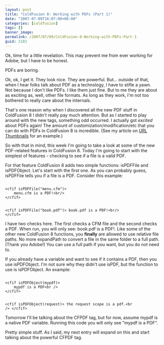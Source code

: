 ```yaml
---
layout: post
title: "ColdFusion 8: Working with PDFs (Part 1)"
date: "2007-07-09T16:07:00+06:00"
categories: [coldfusion]
tags: []
banner_image: 
permalink: /2007/07/09/ColdFusion-8-Working-with-PDFs-Part-1
guid: 2181
---
```


Ok, time for a little revelation. This may prevent me from ever working for Adobe, but I have to be honest. 

PDFs are boring.
<!--more-->
Ok, ok, I get it. They look nice. They are powerful. But... outside of that, when I hear folks talk about PDF as a technology, I have to stifle a yawn. Not because I don't like PDFs. I like them just fine. But to me they are about as exciting as, well, other file formats. As long as they work, I'm not too bothered to really care about the internals. 

That's one reason why when I discovered all the new PDF stuff in ColdFusion 8 I didn't really pay much attention. But as I started to play around with the new tags, something odd occurred. I actually got <i>excited</i> about PDFs again! The amount of customization/modification/etc that you can do with PDFs in ColdFusion 8 is incredible. (See my article on <a href="http://www.raymondcamden.com/index.cfm/2007/6/13/ColdFusion-8-URL-Thumbnails">URL Thumbnails</a> for an example.)

So with that in mind, this week I'm going to take a look at some of the new PDF-related features in ColdFusion 8. Today I'm going to start with the simplest of features - checking to see if a file is a valid PDF.

For that feature ColdFusion 8 adds two simple functions: isPDFFile and isPDFObject. Let's start with the first one. As you can probably guess, isPDFFile tells you if a file is a PDF. Consider this example:

<code>
&lt;cfif isPDFFile("menu.cfm")&gt;
	menu.cfm is a PDF!&lt;br/&gt;
&lt;/cfif&gt;

&lt;cfif isPDFFile("book.pdf")&gt;
	book.pdf is a PDF!&lt;br/&gt;
&lt;/cfif&gt;
</code>

I have two checks here. The first checks a CFM file and the second checks a PDF. When run, you will only see: book.pdf is a PDF!. Like some of the other new ColdFusion 8 functions, you <b>finally</b> are allowed to use relative file paths. No more expandPath to convert a file in the same folder to a full path. (Thank you Adobe!) You can use a full path if you want, but you do not need to.

If you already have a variable and want to see if it contains a PDF, then you use isPDFObject. I'm not sure why they didn't use isPDF, but the function to use is isPDFObject. An example:

<code>
&lt;cfif isPDFObject(mypdf)&gt;
	mypdf is a PDF&lt;br /&gt;
&lt;/cfif&gt;

&lt;cfif isPDFObject(request)&gt;
	the request scope is a pdf.&lt;br /&gt;
&lt;/cfif&gt;
</code>

Tomorrow I'll be talking about the CFPDF tag, but for now, assume mypdf is a native PDF variable. Running this code you will only see "mypdf is a PDF". 

Pretty simple stuff. As I said, my next entry will expand on this and start talking about the powerful CFPDF tag.